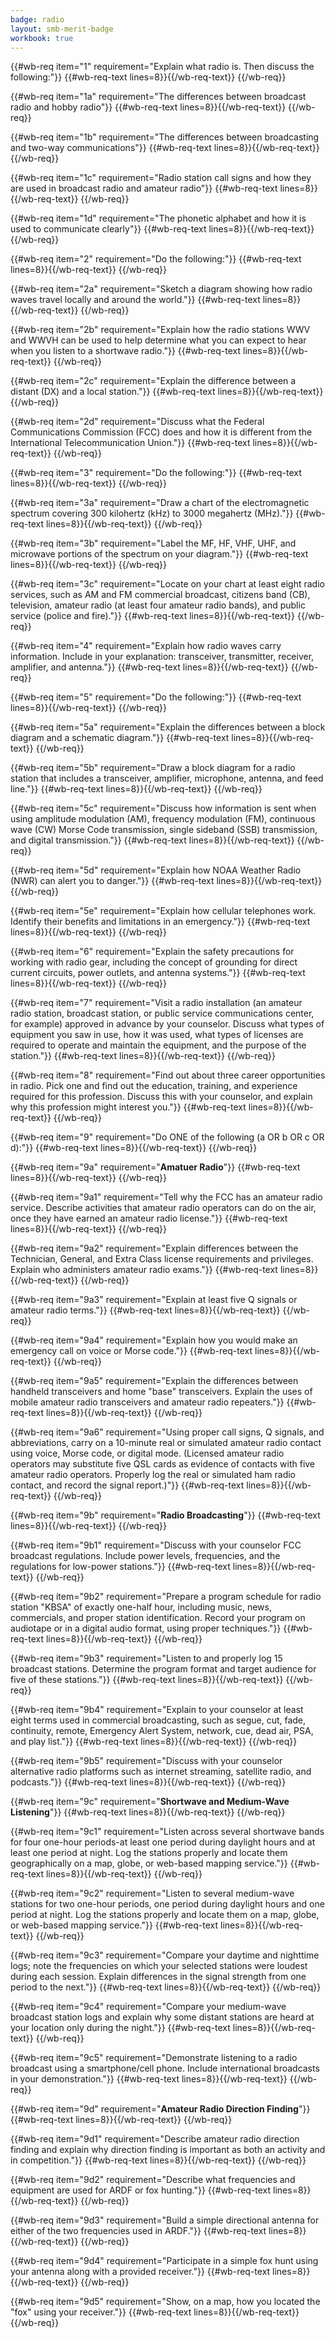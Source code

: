```yaml
---
badge: radio
layout: smb-merit-badge
workbook: true
---
```



{{#wb-req item="1" requirement="Explain what radio is. Then discuss the following:"}}
{{#wb-req-text lines=8}}{{/wb-req-text}}
{{/wb-req}}

{{#wb-req item="1a" requirement="The differences between broadcast radio and hobby radio"}}
{{#wb-req-text lines=8}}{{/wb-req-text}}
{{/wb-req}}

{{#wb-req item="1b" requirement="The differences between broadcasting and two-way communications"}}
{{#wb-req-text lines=8}}{{/wb-req-text}}
{{/wb-req}}

{{#wb-req item="1c" requirement="Radio station call signs and how they are used in broadcast radio and amateur radio"}}
{{#wb-req-text lines=8}}{{/wb-req-text}}
{{/wb-req}}

{{#wb-req item="1d" requirement="The phonetic alphabet and how it is used to communicate clearly"}}
{{#wb-req-text lines=8}}{{/wb-req-text}}
{{/wb-req}}

{{#wb-req item="2" requirement="Do the following:"}}
{{#wb-req-text lines=8}}{{/wb-req-text}}
{{/wb-req}}

{{#wb-req item="2a" requirement="Sketch a diagram showing how radio waves travel locally and around the world."}}
{{#wb-req-text lines=8}}{{/wb-req-text}}
{{/wb-req}}

{{#wb-req item="2b" requirement="Explain how the radio stations WWV and WWVH can be used to help determine what you can expect to hear when you listen to a shortwave radio."}}
{{#wb-req-text lines=8}}{{/wb-req-text}}
{{/wb-req}}

{{#wb-req item="2c" requirement="Explain the difference between a distant (DX) and a local station."}}
{{#wb-req-text lines=8}}{{/wb-req-text}}
{{/wb-req}}

{{#wb-req item="2d" requirement="Discuss what the Federal Communications Commission (FCC) does and how it is different from the International Telecommunication Union."}}
{{#wb-req-text lines=8}}{{/wb-req-text}}
{{/wb-req}}

{{#wb-req item="3" requirement="Do the following:"}}
{{#wb-req-text lines=8}}{{/wb-req-text}}
{{/wb-req}}

{{#wb-req item="3a" requirement="Draw a chart of the electromagnetic spectrum covering 300 kilohertz (kHz) to 3000 megahertz (MHz)."}}
{{#wb-req-text lines=8}}{{/wb-req-text}}
{{/wb-req}}

{{#wb-req item="3b" requirement="Label the MF, HF, VHF, UHF, and microwave portions of the spectrum on your diagram."}}
{{#wb-req-text lines=8}}{{/wb-req-text}}
{{/wb-req}}

{{#wb-req item="3c" requirement="Locate on your chart at least eight radio services, such as AM and FM commercial broadcast, citizens band (CB), television, amateur radio (at least four amateur radio bands), and public service (police and fire)."}}
{{#wb-req-text lines=8}}{{/wb-req-text}}
{{/wb-req}}

{{#wb-req item="4" requirement="Explain how radio waves carry information. Include in your explanation: transceiver, transmitter, receiver, amplifier, and antenna."}}
{{#wb-req-text lines=8}}{{/wb-req-text}}
{{/wb-req}}

{{#wb-req item="5" requirement="Do the following:"}}
{{#wb-req-text lines=8}}{{/wb-req-text}}
{{/wb-req}}

{{#wb-req item="5a" requirement="Explain the differences between a block diagram and a schematic diagram."}}
{{#wb-req-text lines=8}}{{/wb-req-text}}
{{/wb-req}}

{{#wb-req item="5b" requirement="Draw a block diagram for a radio station that includes a transceiver, amplifier, microphone, antenna, and feed line."}}
{{#wb-req-text lines=8}}{{/wb-req-text}}
{{/wb-req}}

{{#wb-req item="5c" requirement="Discuss how information is sent when using amplitude modulation (AM), frequency modulation (FM), continuous wave (CW) Morse Code transmission, single sideband (SSB) transmission, and digital transmission."}}
{{#wb-req-text lines=8}}{{/wb-req-text}}
{{/wb-req}}

{{#wb-req item="5d" requirement="Explain how NOAA Weather Radio (NWR) can alert you to danger."}}
{{#wb-req-text lines=8}}{{/wb-req-text}}
{{/wb-req}}

{{#wb-req item="5e" requirement="Explain how cellular telephones work. Identify their benefits and limitations in an emergency."}}
{{#wb-req-text lines=8}}{{/wb-req-text}}
{{/wb-req}}

{{#wb-req item="6" requirement="Explain the safety precautions for working with radio gear, including the concept of grounding for direct current circuits, power outlets, and antenna systems."}}
{{#wb-req-text lines=8}}{{/wb-req-text}}
{{/wb-req}}

{{#wb-req item="7" requirement="Visit a radio installation (an amateur radio station, broadcast station, or public service communications center, for example) approved in advance by your counselor. Discuss what types of equipment you saw in use, how it was used, what types of licenses are required to operate and maintain the equipment, and the purpose of the station."}}
{{#wb-req-text lines=8}}{{/wb-req-text}}
{{/wb-req}}

{{#wb-req item="8" requirement="Find out about three career opportunities in radio. Pick one and find out the education, training, and experience required for this profession. Discuss this with your counselor, and explain why this profession might interest you."}}
{{#wb-req-text lines=8}}{{/wb-req-text}}
{{/wb-req}}

{{#wb-req item="9" requirement="Do ONE of the following (a OR b OR c OR d):"}}
{{#wb-req-text lines=8}}{{/wb-req-text}}
{{/wb-req}}

{{#wb-req item="9a" requirement="**Amatuer Radio**"}}
{{#wb-req-text lines=8}}{{/wb-req-text}}
{{/wb-req}}

{{#wb-req item="9a1" requirement="Tell why the FCC has an amateur radio service. Describe activities that amateur radio operators can do on the air, once they have earned an amateur radio license."}}
{{#wb-req-text lines=8}}{{/wb-req-text}}
{{/wb-req}}

{{#wb-req item="9a2" requirement="Explain differences between the Technician, General, and Extra Class license requirements and privileges. Explain who administers amateur radio exams."}}
{{#wb-req-text lines=8}}{{/wb-req-text}}
{{/wb-req}}

{{#wb-req item="9a3" requirement="Explain at least five Q signals or amateur radio terms."}}
{{#wb-req-text lines=8}}{{/wb-req-text}}
{{/wb-req}}

{{#wb-req item="9a4" requirement="Explain how you would make an emergency call on voice or Morse code."}}
{{#wb-req-text lines=8}}{{/wb-req-text}}
{{/wb-req}}

{{#wb-req item="9a5" requirement="Explain the differences between handheld transceivers and home \"base\" transceivers. Explain the uses of mobile amateur radio transceivers and amateur radio repeaters."}}
{{#wb-req-text lines=8}}{{/wb-req-text}}
{{/wb-req}}

{{#wb-req item="9a6" requirement="Using proper call signs, Q signals, and abbreviations, carry on a 10-minute real or simulated amateur radio contact using voice, Morse code, or digital mode. (Licensed amateur radio operators may substitute five QSL cards as evidence of contacts with five amateur radio operators. Properly log the real or simulated ham radio contact, and record the signal report.)"}}
{{#wb-req-text lines=8}}{{/wb-req-text}}
{{/wb-req}}

{{#wb-req item="9b" requirement="**Radio Broadcasting**"}}
{{#wb-req-text lines=8}}{{/wb-req-text}}
{{/wb-req}}

{{#wb-req item="9b1" requirement="Discuss with your counselor FCC broadcast regulations. Include power levels, frequencies, and the regulations for low-power stations."}}
{{#wb-req-text lines=8}}{{/wb-req-text}}
{{/wb-req}}

{{#wb-req item="9b2" requirement="Prepare a program schedule for radio station \"KBSA\" of exactly one-half hour, including music, news, commercials, and proper station identification. Record your program on audiotape or in a digital audio format, using proper techniques."}}
{{#wb-req-text lines=8}}{{/wb-req-text}}
{{/wb-req}}

{{#wb-req item="9b3" requirement="Listen to and properly log 15 broadcast stations. Determine the program format and target audience for five of these stations."}}
{{#wb-req-text lines=8}}{{/wb-req-text}}
{{/wb-req}}

{{#wb-req item="9b4" requirement="Explain to your counselor at least eight terms used in commercial broadcasting, such as segue, cut, fade, continuity, remote, Emergency Alert System, network, cue, dead air, PSA, and play list."}}
{{#wb-req-text lines=8}}{{/wb-req-text}}
{{/wb-req}}

{{#wb-req item="9b5" requirement="Discuss with your counselor alternative radio platforms such as internet streaming, satellite radio, and podcasts."}}
{{#wb-req-text lines=8}}{{/wb-req-text}}
{{/wb-req}}

{{#wb-req item="9c" requirement="**Shortwave and Medium-Wave Listening**"}}
{{#wb-req-text lines=8}}{{/wb-req-text}}
{{/wb-req}}

{{#wb-req item="9c1" requirement="Listen across several shortwave bands for four one-hour periods-at least one period during daylight hours and at least one period at night. Log the stations properly and locate them geographically on a map, globe, or web-based mapping service."}}
{{#wb-req-text lines=8}}{{/wb-req-text}}
{{/wb-req}}

{{#wb-req item="9c2" requirement="Listen to several medium-wave stations for two one-hour periods, one period during daylight hours and one period at night. Log the stations properly and locate them on a map, globe, or web-based mapping service."}}
{{#wb-req-text lines=8}}{{/wb-req-text}}
{{/wb-req}}

{{#wb-req item="9c3" requirement="Compare your daytime and nighttime logs; note the frequencies on which your selected stations were loudest during each session. Explain differences in the signal strength from one period to the next."}}
{{#wb-req-text lines=8}}{{/wb-req-text}}
{{/wb-req}}

{{#wb-req item="9c4" requirement="Compare your medium-wave broadcast station logs and explain why some distant stations are heard at your location only during the night."}}
{{#wb-req-text lines=8}}{{/wb-req-text}}
{{/wb-req}}

{{#wb-req item="9c5" requirement="Demonstrate listening to a radio broadcast using a smartphone/cell phone. Include international broadcasts in your demonstration."}}
{{#wb-req-text lines=8}}{{/wb-req-text}}
{{/wb-req}}

{{#wb-req item="9d" requirement="**Amateur Radio Direction Finding**"}}
{{#wb-req-text lines=8}}{{/wb-req-text}}
{{/wb-req}}

{{#wb-req item="9d1" requirement="Describe amateur radio direction finding and explain why direction finding is important as both an activity and in competition."}}
{{#wb-req-text lines=8}}{{/wb-req-text}}
{{/wb-req}}

{{#wb-req item="9d2" requirement="Describe what frequencies and equipment are used for ARDF or fox hunting."}}
{{#wb-req-text lines=8}}{{/wb-req-text}}
{{/wb-req}}

{{#wb-req item="9d3" requirement="Build a simple directional antenna for either of the two frequencies used in ARDF."}}
{{#wb-req-text lines=8}}{{/wb-req-text}}
{{/wb-req}}

{{#wb-req item="9d4" requirement="Participate in a simple fox hunt using your antenna along with a provided receiver."}}
{{#wb-req-text lines=8}}{{/wb-req-text}}
{{/wb-req}}

{{#wb-req item="9d5" requirement="Show, on a map, how you located the \"fox\" using your receiver."}}
{{#wb-req-text lines=8}}{{/wb-req-text}}
{{/wb-req}}
